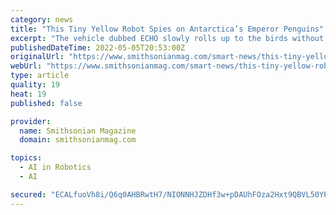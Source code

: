 ```yaml
---
category: news
title: "This Tiny Yellow Robot Spies on Antarctica’s Emperor Penguins"
excerpt: "The vehicle dubbed ECHO slowly rolls up to the birds without stressing them and may allow researchers to monitor their ecosystem more closely"
publishedDateTime: 2022-05-05T20:53:00Z
originalUrl: "https://www.smithsonianmag.com/smart-news/this-tiny-yellow-robot-spies-on-antarcticas-emperor-penguins-180980021/"
webUrl: "https://www.smithsonianmag.com/smart-news/this-tiny-yellow-robot-spies-on-antarcticas-emperor-penguins-180980021/"
type: article
quality: 19
heat: 19
published: false

provider:
  name: Smithsonian Magazine
  domain: smithsonianmag.com

topics:
  - AI in Robotics
  - AI

secured: "ECALfuoVh8i/Q6q0AHBRwtH7/NIONNHJZDHf3w+pDAUhFOza2Hxt9QBVL50YPRxmZyId/gbZiCMbzTi40/gkyNknA9xeoeVpcNpo8/+xtGr4lvjq22QEyaynKulDyvNqNSy8jDw68tEeEc+98PU6XJYZG8plHp4oqlaRlDO5WcF5lqF2K8c6W1XP+U2047QpZs4qyvFTvYBhVu1pAewNUzg9iWgihORTwn3xOySpXAnPuYcXyNuc+JqSwBubx6BNgrilE4USSwjEVodT+C2FzspMn2LUfcBbY7SVSfp2eWLtLrRZPtO+varwf4dQjnBz8bs2sYw1ENXFzA6YTBDfbFR4Jec/7B85MEteZTBKoeA=;cAzi4y9Efi+0f7oTwte2oQ=="
---
```


